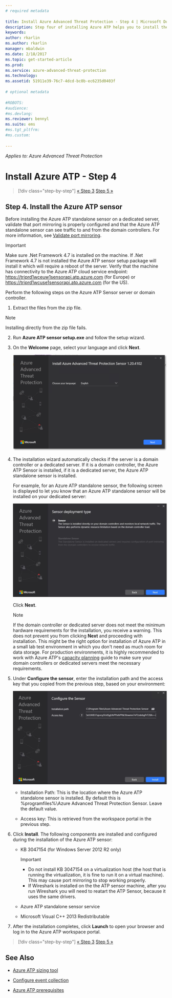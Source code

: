 ```yaml
---
# required metadata

title: Install Azure Advanced Threat Protection - Step 4 | Microsoft Docs
description: Step four of installing Azure ATP helps you to install the Azure ATP standalone sensor.
keywords:
author: rkarlin
ms.author: rkarlin
manager: mbaldwin
ms.date: 2/18/2017
ms.topic: get-started-article
ms.prod:
ms.service: azure-advanced-threat-protection
ms.technology:
ms.assetid: 51911e39-76c7-4dcd-bc0b-ec6235d0403f

# optional metadata

#ROBOTS:
#audience:
#ms.devlang:
ms.reviewer: bennyl
ms.suite: ems
#ms.tgt_pltfrm:
#ms.custom:

---
```


*Applies to: Azure Advanced Threat Protection*



# Install Azure ATP - Step 4

>[!div class="step-by-step"]
[« Step 3](install-atp-step3.md)
[Step 5 »](install-atp-step5.md)

## Step 4. Install the Azure ATP sensor

Before installing the Azure ATP standalone sensor on a dedicated server, validate that port mirroring is properly configured and that the Azure ATP standalone sensor can see traffic to and from the domain controllers. For more information, see [Validate port mirroring](validate-port-mirroring.md).


> [!IMPORTANT]
>Make sure .Net Framework 4.7 is installed on the machine. If .Net Framework 4.7 is not installed the Azure ATP sensor setup package will install it which will require a reboot of the server. Verify that the machine has connectivity to the Azure ATP cloud service endpoint: https://triprd1wceuw1sensorapi.atp.azure.com (for Europe) or https://triprd1wcuse1sensorapi.atp.azure.com (for the US).

Perform the following steps on the Azure ATP Sensor server or domain controller.

1.  Extract the files from the zip file. 
> [!NOTE] 
> Installing directly from the zip file fails.

2.  Run **Azure ATP sensor setup.exe** and follow the setup wizard.

3.  On the **Welcome** page, select your language and click **Next**.

     ![Azure ATP standalone sensor installation language](media/sensor-install-language.png)


4.  The installation wizard automatically checks if the server is a domain controller or a dedicated server. If it is a domain controller, the Azure ATP Sensor is installed, if it is a dedicated server, the Azure ATP standalone sensor is installed. 
    
    For example, for an Azure ATP standalone sensor, the following screen is displayed to let you know that an Azure ATP standalone sensor will be installed on your dedicated server:
    
    ![Azure ATP standalone sensor installation](media/sensor-install-deployment-type.png)

    Click **Next**.

    > [!NOTE] 
    > If the domain controller or dedicated server does not meet the minimum hardware requirements for the installation, you receive a warning. This does not prevent you from clicking **Next** and proceeding with installation. This might be the right option for installation of Azure ATP in a small lab test environment in which you don't need as much room for data storage. For production environments, it is highly recommended to work with Azure ATP's [capacity planning](atp-capacity-planning.md) guide to make sure your domain controllers or dedicated servers meet the necessary requirements.

4.  Under **Configure the sensor**, enter the installation path and the access key that you copied from the previous step, based on your environment:

    ![Azure ATP standalone sensor configuration image](media/sensor-install-config.png)

      - Installation Path: This is the location where the Azure ATP standalone sensor is installed. By default this is  %programfiles%\Azure Advanced Threat Protection Sensor. Leave the default value.

      - Access key: This is retrieved from the workspace portal in the previous step.
    
5. Click **Install**. The following components are installed and configured during the installation of the Azure ATP sensor:

    -   KB 3047154 (for Windows Server 2012 R2 only)

        > [!IMPORTANT]
        > -   Do not install KB 3047154 on a virtualization host (the host that is running the virtualization, it is fine to run it on a virtual machine). This may cause port mirroring to stop working properly. 
        > -   If Wireshark is installed on the the ATP sensor machine, after you run Wireshark you will need to reatart the ATP Sensor, because it uses the same drivers.

    -   Azure ATP standalone sensor service
    -   Microsoft Visual C++ 2013 Redistributable

5.  After the installation completes, click **Launch** to open your browser and log in to the Azure ATP workspace portal.


>[!div class="step-by-step"]
[« Step 3](install-atp-step3.md)
[Step 5 »](install-atp-step5.md)


## See Also

- [Azure ATP sizing tool](http://aka.ms/aatpsizingtool)

- [Configure event collection](configure-event-collection.md)

- [Azure ATP prerequisites](atp-prerequisites.md)

